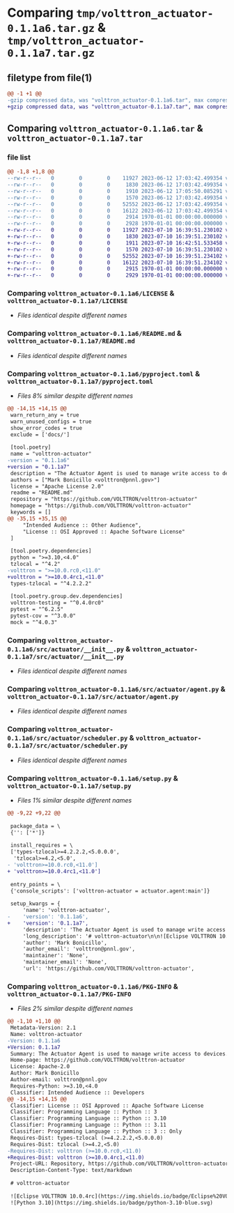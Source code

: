 # Comparing `tmp/volttron_actuator-0.1.1a6.tar.gz` & `tmp/volttron_actuator-0.1.1a7.tar.gz`

## filetype from file(1)

```diff
@@ -1 +1 @@
-gzip compressed data, was "volttron_actuator-0.1.1a6.tar", max compression
+gzip compressed data, was "volttron_actuator-0.1.1a7.tar", max compression
```

## Comparing `volttron_actuator-0.1.1a6.tar` & `volttron_actuator-0.1.1a7.tar`

### file list

```diff
@@ -1,8 +1,8 @@
--rw-r--r--   0        0        0    11927 2023-06-12 17:03:42.499354 volttron_actuator-0.1.1a6/LICENSE
--rw-r--r--   0        0        0     1830 2023-06-12 17:03:42.499354 volttron_actuator-0.1.1a6/README.md
--rw-r--r--   0        0        0     1910 2023-06-12 17:05:50.085291 volttron_actuator-0.1.1a6/pyproject.toml
--rw-r--r--   0        0        0     1570 2023-06-12 17:03:42.499354 volttron_actuator-0.1.1a6/src/actuator/__init__.py
--rw-r--r--   0        0        0    52552 2023-06-12 17:03:42.499354 volttron_actuator-0.1.1a6/src/actuator/agent.py
--rw-r--r--   0        0        0    16122 2023-06-12 17:03:42.499354 volttron_actuator-0.1.1a6/src/actuator/scheduler.py
--rw-r--r--   0        0        0     2914 1970-01-01 00:00:00.000000 volttron_actuator-0.1.1a6/setup.py
--rw-r--r--   0        0        0     2928 1970-01-01 00:00:00.000000 volttron_actuator-0.1.1a6/PKG-INFO
+-rw-r--r--   0        0        0    11927 2023-07-10 16:39:51.230102 volttron_actuator-0.1.1a7/LICENSE
+-rw-r--r--   0        0        0     1830 2023-07-10 16:39:51.230102 volttron_actuator-0.1.1a7/README.md
+-rw-r--r--   0        0        0     1911 2023-07-10 16:42:51.533458 volttron_actuator-0.1.1a7/pyproject.toml
+-rw-r--r--   0        0        0     1570 2023-07-10 16:39:51.230102 volttron_actuator-0.1.1a7/src/actuator/__init__.py
+-rw-r--r--   0        0        0    52552 2023-07-10 16:39:51.234102 volttron_actuator-0.1.1a7/src/actuator/agent.py
+-rw-r--r--   0        0        0    16122 2023-07-10 16:39:51.234102 volttron_actuator-0.1.1a7/src/actuator/scheduler.py
+-rw-r--r--   0        0        0     2915 1970-01-01 00:00:00.000000 volttron_actuator-0.1.1a7/setup.py
+-rw-r--r--   0        0        0     2929 1970-01-01 00:00:00.000000 volttron_actuator-0.1.1a7/PKG-INFO
```

### Comparing `volttron_actuator-0.1.1a6/LICENSE` & `volttron_actuator-0.1.1a7/LICENSE`

 * *Files identical despite different names*

### Comparing `volttron_actuator-0.1.1a6/README.md` & `volttron_actuator-0.1.1a7/README.md`

 * *Files identical despite different names*

### Comparing `volttron_actuator-0.1.1a6/pyproject.toml` & `volttron_actuator-0.1.1a7/pyproject.toml`

 * *Files 8% similar despite different names*

```diff
@@ -14,15 +14,15 @@
 warn_return_any = true
 warn_unused_configs = true
 show_error_codes = true
 exclude = ['docs/']
 
 [tool.poetry]
 name = "volttron-actuator"
-version = "0.1.1a6"
+version = "0.1.1a7"
 description = "The Actuator Agent is used to manage write access to devices. Other agents may request scheduled times, called Tasks, to interact with one or more devices."
 authors = ["Mark Bonicillo <volttron@pnnl.gov>"]
 license = "Apache License 2.0"
 readme = "README.md"
 repository = "https://github.com/VOLTTRON/volttron-actuator"
 homepage = "https://github.com/VOLTTRON/volttron-actuator"
 keywords = []
@@ -35,15 +35,15 @@
     "Intended Audience :: Other Audience",
     "License :: OSI Approved :: Apache Software License"
 ]
 
 [tool.poetry.dependencies]
 python = ">=3.10,<4.0"
 tzlocal = "^4.2"
-volttron = ">=10.0.rc0,<11.0"
+volttron = ">=10.0.4rc1,<11.0"
 types-tzlocal = "^4.2.2.2"
 
 [tool.poetry.group.dev.dependencies]
 volttron-testing = "^0.4.0rc0"
 pytest = "^6.2.5"
 pytest-cov = "^3.0.0"
 mock = "^4.0.3"
```

### Comparing `volttron_actuator-0.1.1a6/src/actuator/__init__.py` & `volttron_actuator-0.1.1a7/src/actuator/__init__.py`

 * *Files identical despite different names*

### Comparing `volttron_actuator-0.1.1a6/src/actuator/agent.py` & `volttron_actuator-0.1.1a7/src/actuator/agent.py`

 * *Files identical despite different names*

### Comparing `volttron_actuator-0.1.1a6/src/actuator/scheduler.py` & `volttron_actuator-0.1.1a7/src/actuator/scheduler.py`

 * *Files identical despite different names*

### Comparing `volttron_actuator-0.1.1a6/setup.py` & `volttron_actuator-0.1.1a7/setup.py`

 * *Files 1% similar despite different names*

```diff
@@ -9,22 +9,22 @@
 
 package_data = \
 {'': ['*']}
 
 install_requires = \
 ['types-tzlocal>=4.2.2.2,<5.0.0.0',
  'tzlocal>=4.2,<5.0',
- 'volttron>=10.0.rc0,<11.0']
+ 'volttron>=10.0.4rc1,<11.0']
 
 entry_points = \
 {'console_scripts': ['volttron-actuator = actuator.agent:main']}
 
 setup_kwargs = {
     'name': 'volttron-actuator',
-    'version': '0.1.1a6',
+    'version': '0.1.1a7',
     'description': 'The Actuator Agent is used to manage write access to devices. Other agents may request scheduled times, called Tasks, to interact with one or more devices.',
     'long_description': '# volttron-actuator\n\n![Eclipse VOLTTRON 10.0.4rc](https://img.shields.io/badge/Eclipse%20VOLTTRON-10.0.4rc-red.svg)\n![Python 3.10](https://img.shields.io/badge/python-3.10-blue.svg)\n![Python 3.11](https://img.shields.io/badge/python-3.11-blue.svg)\n[![Passing?](https://github.com/eclipse-volttron/volttron-actuator/actions/workflows/run-tests.yml/badge.svg)](https://github.com/VOLTTRON/volttron-actuator/actions/workflows/run-tests.yml)\n[![pypi version](https://img.shields.io/pypi/v/volttron-actuator.svg)](https://pypi.org/project/volttron-actuator/)\n\n\nThe Actuator Agent is used to manage write access to devices. Other agents may request scheduled times, called Tasks, to interact with one or more devices.\n\n## Requirements\n\n* python >= 3.10\n* volttron >= 10.0\n* tzlocal >= 4.2\n* types-tzlocal >= 4.2.2.2\n\n## Documentation\n\nMore detailed documentation can be found on [ReadTheDocs](https://volttron.readthedocs.io/en/modular/). The RST source\nof the documentation for this component is located in the "docs" directory of this repository.\n\n## Installation\n\nBefore installing, VOLTTRON should be installed and running.  Its virtual environment should be active.\nInformation on how to install of the VOLTTRON platform can be found\n[here](https://github.com/eclipse-volttron/volttron-core).\n\nInstall and start the volttron-actuator.\n\n```shell\nvctl install volttron-actuator --agent-config <path to agent config> --start\n```\n\nView the status of the installed agent\n\n```shell\nvctl status\n```\n\n## Development\n\nPlease see the following for contributing guidelines [contributing](https://github.com/eclipse-volttron/volttron-core/blob/develop/CONTRIBUTING.md).\n\nPlease see the following helpful guide about [developing modular VOLTTRON agents](https://github.com/eclipse-volttron/volttron-core/blob/develop/DEVELOPING_ON_MODULAR.md)\n\n',
     'author': 'Mark Bonicillo',
     'author_email': 'volttron@pnnl.gov',
     'maintainer': 'None',
     'maintainer_email': 'None',
     'url': 'https://github.com/VOLTTRON/volttron-actuator',
```

### Comparing `volttron_actuator-0.1.1a6/PKG-INFO` & `volttron_actuator-0.1.1a7/PKG-INFO`

 * *Files 2% similar despite different names*

```diff
@@ -1,10 +1,10 @@
 Metadata-Version: 2.1
 Name: volttron-actuator
-Version: 0.1.1a6
+Version: 0.1.1a7
 Summary: The Actuator Agent is used to manage write access to devices. Other agents may request scheduled times, called Tasks, to interact with one or more devices.
 Home-page: https://github.com/VOLTTRON/volttron-actuator
 License: Apache-2.0
 Author: Mark Bonicillo
 Author-email: volttron@pnnl.gov
 Requires-Python: >=3.10,<4.0
 Classifier: Intended Audience :: Developers
@@ -14,15 +14,15 @@
 Classifier: License :: OSI Approved :: Apache Software License
 Classifier: Programming Language :: Python :: 3
 Classifier: Programming Language :: Python :: 3.10
 Classifier: Programming Language :: Python :: 3.11
 Classifier: Programming Language :: Python :: 3 :: Only
 Requires-Dist: types-tzlocal (>=4.2.2.2,<5.0.0.0)
 Requires-Dist: tzlocal (>=4.2,<5.0)
-Requires-Dist: volttron (>=10.0.rc0,<11.0)
+Requires-Dist: volttron (>=10.0.4rc1,<11.0)
 Project-URL: Repository, https://github.com/VOLTTRON/volttron-actuator
 Description-Content-Type: text/markdown
 
 # volttron-actuator
 
 ![Eclipse VOLTTRON 10.0.4rc](https://img.shields.io/badge/Eclipse%20VOLTTRON-10.0.4rc-red.svg)
 ![Python 3.10](https://img.shields.io/badge/python-3.10-blue.svg)
```

